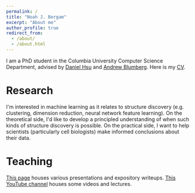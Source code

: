 ```yaml
---
permalink: /
title: "Noah J. Bergam"
excerpt: "About me"
author_profile: true
redirect_from: 
  - /about/
  - /about.html
---
```


I am a PhD student in the Columbia University Computer Science Department, advised by <a href="https://www.cs.columbia.edu/~djhsu/">Daniel Hsu</a> and <a href = "https://ajblumberg.github.io">Andrew Blumberg</a>. Here is my <a href="https://njbergam.github.io/publications/CV.pdf">CV</a>. 

Research
======
I'm interested in machine learning as it relates to structure discovery 
(e.g. clustering, dimension reduction, neural network feature learning). 
On the theoretical side, I'd like to develop a principled understanding of when 
such kinds of structure discovery is possible. 
On the practical side, I want to help scientists (particularly cell biologists) 
make informed conclusions about their data.

Teaching
======
<a href="https://njbergam.github.io/teaching/">This page</a> houses various presentations and expository writeups. <a href="https://www.youtube.com/user/njbergam">This YouTube channel</a> houses some videos and lectures.
